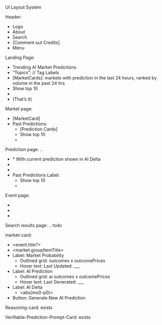 UI Layout System

Header:
* Logo
* About
* Search
* [Comment out Credits]
* Menu


Landing Page:
* Trending AI Market Predictions
* “Topics”: // Tag Labels
* [MarketCards]: markets with prediction in the last 24 hours, ranked by volume in the past 24 hrs
* Show top 10
* <click to show more>
* (That’s it)


Market page:
* [MarketCard]
* Past Predictions:
    * [Prediction Cards]
    * Show top 10
    * <click to show more>


Prediction page: ..
* <MarketCard>
    * With current prediction shown in AI Delta
* <Reasoning Card>
* <Verifiable Prediction Prompt Card>
* Past Predictions Label:
    * Show top 10
    * <click to show more>

Event page:
* <EventIcon>
* <Event name value>
* <Market cards ordered by marketoutcome0>

Search results page:
.. todo

market-card:
- <event.title?>
- <market.groupItemTitle>
- Label: Market Probability
    - Outlined grid: outcomes x outcomePrices
    - Hover text: Last Updated: ___
- Label: AI Prediction
    - Outlined grid: ai outcomes x outcomePrices
    - Hover text: Last Generated: ___
- Label: AI Delta
    - <abs(mo0-p0)>
- Button: Generate New AI Prediction


Reasoning-card: exists

Verifiable-Prediction-Prompt-Card: exists



